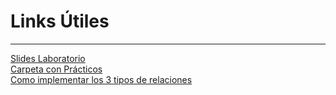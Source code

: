 # Links Útiles
---
[Slides Laboratorio](https://drive.google.com/drive/u/1/folders/189nK0-yrYoK3rDoXD04ffqIl2UbQe-aZ)  
[Carpeta con Prácticos](https://drive.google.com/drive/u/1/folders/1JUhjy1NPhftXL-ydCF20h8CTX1Xy9O-r)  
[Como implementar los 3 tipos de relaciones](https://medium.com/@emekadc/how-to-implement-one-to-one-one-to-many-and-many-to-many-relationships-when-designing-a-database-9da2de684710)  

